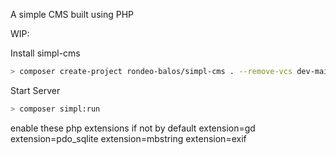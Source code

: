 A simple CMS built using PHP

WIP:

Install simpl-cms
```bash
> composer create-project rondeo-balos/simpl-cms . --remove-vcs dev-main
```

Start Server
```bash
> composer simpl:run
```

enable these php extensions if not by default
extension=gd
extension=pdo_sqlite
extension=mbstring
extension=exif